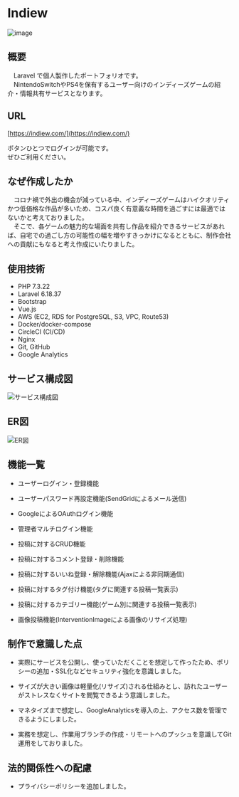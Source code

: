 # Indiew

![image](https://trip-switch-bucket.s3-ap-northeast-1.amazonaws.com/github_image_202010200206.jpeg)

## 概要

　Laravel で個人製作したポートフォリオです。  
　NintendoSwitchやPS4を保有するユーザー向けのインディーズゲームの紹介・情報共有サービスとなります。

## URL

[https://indiew.com/](https://indiew.com/)

ボタンひとつでログインが可能です。  
ぜひご利用ください。

## なぜ作成したか

　コロナ禍で外出の機会が減っている中、インディーズゲームはハイクオリティかつ低価格な作品が多いため、コスパ良く有意義な時間を過ごすには最適ではないかと考えておりました。  
　そこで、各ゲームの魅力的な場面を共有し作品を紹介できるサービスがあれば、自宅での過ごし方の可能性の幅を増やすきっかけになるとともに、制作会社への貢献にもなると考え作成にいたりました。

## 使用技術

- PHP 7.3.22
- Laravel 6.18.37
- Bootstrap
- Vue.js
- AWS (EC2, RDS for PostgreSQL, S3, VPC, Route53)
- Docker/docker-compose
- CircleCI (CI/CD)
- Nginx
- Git, GitHub
- Google Analytics

## サービス構成図

![サービス構成図](https://trip-switch-bucket.s3-ap-northeast-1.amazonaws.com/20201007035453_indiew_back.png)

## ER図

![ER図](https://trip-switch-bucket.s3-ap-northeast-1.amazonaws.com/indiew_erd2_202010200130.png)

## 機能一覧

- ユーザーログイン・登録機能

- ユーザーパスワード再設定機能(SendGridによるメール送信)

- GoogleによるOAuthログイン機能

- 管理者マルチログイン機能

- 投稿に対するCRUD機能

- 投稿に対するコメント登録・削除機能

- 投稿に対するいいね登録・解除機能(Ajaxによる非同期通信)

- 投稿に対するタグ付け機能(タグに関連する投稿一覧表示)

- 投稿に対するカテゴリー機能(ゲーム別に関連する投稿一覧表示)

- 画像投稿機能(InterventionImageによる画像のリサイズ処理)

## 制作で意識した点

- 実際にサービスを公開し、使っていただくことを想定して作ったため、ポリシーの追加・SSL化などセキュリティ強化を意識しました。

- サイズが大きい画像は軽量化(リサイズ)される仕組みとし、訪れたユーザーがストレスなくサイトを閲覧できるよう意識しました。

- マネタイズまで想定し、GoogleAnalyticsを導入の上、アクセス数を管理できるようにしました。

- 実務を想定し、作業用ブランチの作成・リモートへのプッシュを意識してGit運用をしておりました。

## 法的関係性への配慮

- プライバシーポリシーを追加しました。